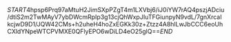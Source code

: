 $START$4hpsp6Prq97aMtuH2JimSXpPZgT4m1LXVbj6/iJ0iYW7rAQ4pszjADciu/dtiS2m2TwMAyV7ybDWcmRpIp3g13cjQhWxpJIuTFGiunpyN9vdL/7gnXrcaIkcjwD9D1/JQW42CMs+h2uheH4hoZxEGKk30z+Ztzz4A8hlLwJbCCC6eoUhCXldYNpeWTCPVMXE0QFlyEPO6wDiLD4eO25glQ==$END$